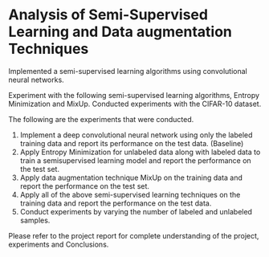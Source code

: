 # Analysis of Semi-Supervised Learning and Data augmentation Techniques 

Implemented a semi-supervised learning algorithms using convolutional neural networks. 

Experiment with the following semi-supervised learning algorithms, Entropy Minimization and MixUp. Conducted experiments with the CIFAR-10 dataset.

The following are the experiments that were conducted.
1) Implement a deep convolutional neural network using only the labeled training data and report its performance on the test data. (Baseline) 
2) Apply Entropy Minimization for unlabeled data along with labeled data to train a semisupervised learning model and report the performance on the test set. 
3) Apply data augmentation technique MixUp on the training data and report the performance on the test set. 
4) Apply all of the above semi-supervised learning techniques on the training data and report the performance on the test data. 
5) Conduct experiments by varying the number of labeled and unlabeled samples.

Please refer to the project report for complete understanding of the project, experiments and Conclusions.
